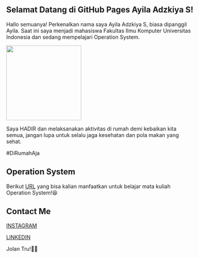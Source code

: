## Selamat Datang di GitHub Pages Ayila Adzkiya S!

Hallo semuanya! Perkenalkan nama saya Ayila Adzkiya S, biasa dipanggil Ayila.
Saat ini saya menjadi mahasiswa Fakultas Ilmu Komputer Universitas Indonesia dan sedang mempelajari Operation System.

<img src= "https://pbs.twimg.com/media/EFcKDuVUcAALfV5?format=jpg&name=4096x4096" width=200 >

Saya HADIR dan melaksanakan aktivitas di rumah demi kebaikan kita semua, jangan lupa untuk selalu jaga kesehatan dan pola makan yang sehat.

#DiRumahAja

## Operation System
Berikut [URL](URLs/) yang bisa kalian manfaatkan untuk belajar mata kuliah Operation System!😆

## Contact Me
[INSTAGRAM](https://instagram.com/alkwrzm) 

[LINKEDIN](https://www.linkedin.com/in/ayila-adzkiya-sucahyo-168696183/)


Jolan Tru!🙏🏼
